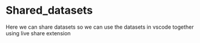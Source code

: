 # Shared_datasets
Here we can share datasets so we can use the datasets in vscode together using live share extension
